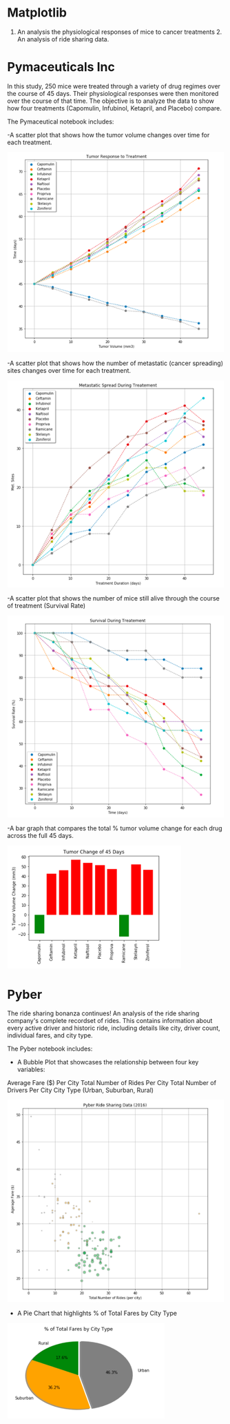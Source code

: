 # Matplotlib
1) An analysis the physiological responses of mice to cancer treatments 2. An analysis of ride sharing data. 

# Pymaceuticals Inc
In this study, 250 mice were treated through a variety of drug regimes over the course of 45 days. Their physiological responses were then monitored over the course of that time. The objective is to analyze the data to show how four treatments (Capomulin, Infubinol, Ketapril, and Placebo) compare.

The Pymaceutical notebook includes:

-A scatter plot that shows how the tumor volume changes over time for each treatment.

![](images/tumor_response.png)

-A scatter plot that shows how the number of metastatic (cancer spreading) sites changes over time for each treatment.

![](images/metastatic_response.png)

-A scatter plot that shows the number of mice still alive through the course of treatment (Survival Rate)

![](images/survival_treatement.png)

-A bar graph that compares the total % tumor volume change for each drug across the full 45 days.

![](images/tumor_change.png)

# Pyber 

The ride sharing bonanza continues! An analysis of the ride sharing company's complete recordset of rides. This contains information about every active driver and historic ride, including details like city, driver count, individual fares, and city type.

The Pyber notebook includes:

- A Bubble Plot that showcases the relationship between four key variables:

Average Fare ($) Per City
Total Number of Rides Per City
Total Number of Drivers Per City
City Type (Urban, Suburban, Rural)

![](images/ridesharing.png)

- A Pie Chart that highlights % of Total Fares by City Type

![](images/ridesharing_pie.png)

